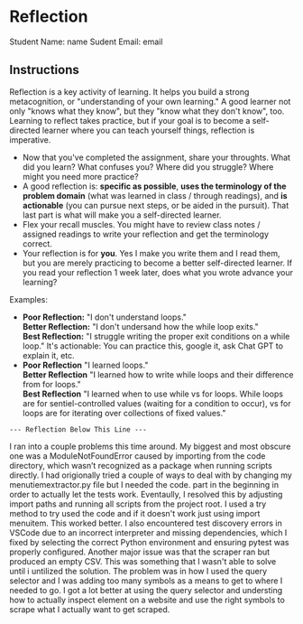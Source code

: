 # Reflection

Student Name:  name
Sudent Email:  email

## Instructions

Reflection is a key activity of learning. It helps you build a strong metacognition, or "understanding of your own learning." A good learner not only "knows what they know", but they "know what they don't know", too. Learning to reflect takes practice, but if your goal is to become a self-directed learner where you can teach yourself things, reflection is imperative.

- Now that you've completed the assignment, share your throughts. What did you learn? What confuses you? Where did you struggle? Where might you need more practice?
- A good reflection is: **specific as possible**,  **uses the terminology of the problem domain** (what was learned in class / through readings), and **is actionable** (you can pursue next steps, or be aided in the pursuit). That last part is what will make you a self-directed learner.
- Flex your recall muscles. You might have to review class notes / assigned readings to write your reflection and get the terminology correct.
- Your reflection is for **you**. Yes I make you write them and I read them, but you are merely practicing to become a better self-directed learner. If you read your reflection 1 week later, does what you wrote advance your learning?

Examples:

- **Poor Reflection:**  "I don't understand loops."   
**Better Reflection:** "I don't undersand how the while loop exits."   
**Best Reflection:** "I struggle writing the proper exit conditions on a while loop." It's actionable: You can practice this, google it, ask Chat GPT to explain it, etc. 
-  **Poor Reflection** "I learned loops."   
**Better Reflection** "I learned how to write while loops and their difference from for loops."   
**Best Reflection** "I learned when to use while vs for loops. While loops are for sentiel-controlled values (waiting for a condition to occur), vs for loops are for iterating over collections of fixed values."

`--- Reflection Below This Line ---`

I ran into a couple problems this time around. My biggest and most obscure one was a ModuleNotFoundError caused by importing from the code directory, which wasn’t recognized as a package when running scripts directly. I had origionally tried a couple of ways to deal with by changing my menutiemextractor.py file but I needed the code. part in the beginning in order to actually let the tests work. Eventaully, I resolved this by adjusting import paths and running all scripts from the project root. I used a try method to try used the code and if it doesn't work just using import menuitem. This worked better. I also encountered test discovery errors in VSCode due to an incorrect interpreter and missing dependencies, which I fixed by selecting the correct Python environment and ensuring pytest was properly configured. Another major issue was that the scraper ran but produced an empty CSV. This was something that I wasn't able to solve until i untilized the solution. The problem was in how I used the query selector and I was adding too many symbols as a means to get to where I needed to go. I got a lot better at using the query selector and understing how to actually inspect element on a website and use the right symbols to scrape what I actually want to get scraped.